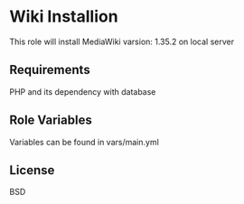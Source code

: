 Wiki Installion
=========
This role will install MediaWiki varsion: 1.35.2  on local server    

Requirements
------------
PHP and its dependency with database 

Role Variables
--------------

Variables can be found in vars/main.yml


License
-------

BSD

